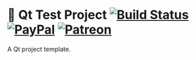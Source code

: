 :ghost: Qt Test Project [![Build Status](https://github.com/jonaski/qttestproject/workflows/C/C++%20CI/badge.svg)](https://github.com/jonaski/qttestproject/actions)
[![PayPal](https://img.shields.io/badge/Donate-PayPal-green.svg)](https://paypal.me/jonaskvinge)
[![Patreon](https://img.shields.io/badge/patreon-donate-green.svg)](https://patreon.com/jonaskvinge)
=======================

A Qt project template.
